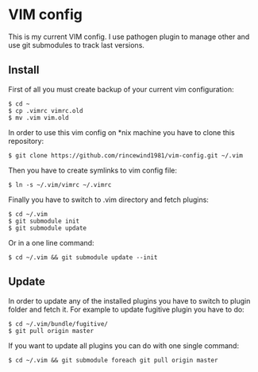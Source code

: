 # VIM config

This is my current VIM config. I use pathogen plugin to manage other
and use git submodules to track last versions.

## Install

First of all you must create backup of your current vim configuration:

    $ cd ~
    $ cp .vimrc vimrc.old
    $ mv .vim vim.old

In order to use this vim config on *nix machine you have to clone this
repository:

    $ git clone https://github.com/rincewind1981/vim-config.git ~/.vim

Then you have to create symlinks to vim config file:

    $ ln -s ~/.vim/vimrc ~/.vimrc

Finally you have to switch to .vim directory and fetch plugins:

    $ cd ~/.vim
    $ git submodule init
    $ git submodule update

Or in a one line command:

    $ cd ~/.vim && git submodule update --init

## Update

In order to update any of the installed plugins you have to switch to
plugin folder and fetch it. For example to update fugitive plugin you
have to do:

    $ cd ~/.vim/bundle/fugitive/
    $ git pull origin master

If you want to update all plugins you can do with one single command:

    $ cd ~/.vim && git submodule foreach git pull origin master

